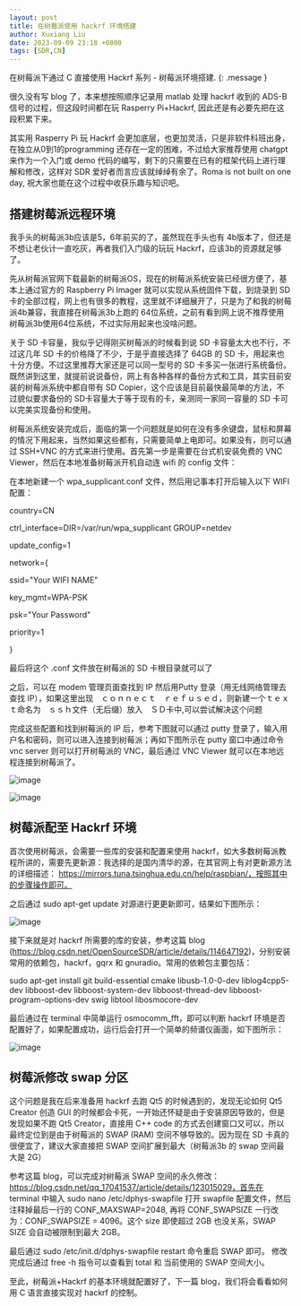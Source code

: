 ```yaml
---
layout: post
title: 在树莓派使用 hackrf 环境搭建
author: Xuxiang Liu
date: 2023-09-09 23:18 +0800
tags: [SDR,CN]
--- 
```


在树莓派下通过 C 直接使用 Hackrf 系列 - 树莓派环境搭建.
{: .message }

很久没有写 blog 了，本来想按照顺序记录用 matlab 处理 hackrf 收到的 ADS-B 信号的过程，但这段时间都在玩 Rasperry Pi+Hackrf, 因此还是有必要先把在这段积累下来。

其实用 Rasperry Pi 玩 Hackrf 会更加底层，也更加灵活，只是非软件科班出身，在独立从0到1的programming 还存在一定的困难，不过给大家推荐使用 chatgpt 来作为一个入门或 demo 代码的编写，剩下的只需要在已有的框架代码上进行理解和修改，这样对 SDR 爱好者而言应该就绰绰有余了。Roma is not built on one day, 祝大家也能在这个过程中收获乐趣与知识吧。

## 搭建树莓派远程环境

我手头的树莓派3b应该是5，6年前买的了，虽然现在手头也有 4b版本了，但还是不想让老伙计一直吃灰，再者我们入门级的玩玩 Hackrf，应该3b的资源就足够了。

先从树莓派官网下载最新的树莓派OS，现在的树莓派系统安装已经很方便了，基本上通过官方的 Raspberry Pi Imager 就可以实现从系统固件下载，到烧录到 SD卡的全部过程，网上也有很多的教程，这里就不详细展开了，只是为了和我的树莓派4b兼容，我直接在树莓派3b上跑的 64位系统，之前有看到网上说不推荐使用树莓派3b使用64位系统，不过实际用起来也没啥问题。

关于 SD 卡容量，我似乎记得刚买树莓派的时候看到说 SD 卡容量太大也不行，不过这几年 SD 卡的价格降了不少，于是乎直接选择了 64GB 的 SD 卡，用起来也十分方便。不过这里推荐大家还是可以同一型号的 SD 卡多买一张进行系统备份。既然讲到这里，就提前说说备份，网上有各种各样的备份方式和工具，其实目前安装的树莓派系统中都自带有 SD Copier，这个应该是目前最快最简单的方法，不过貌似要求备份的 SD卡容量大于等于现有的卡，亲测同一家同一容量的 SD 卡可以完美实现备份和使用。

树莓派系统安装完成后，面临的第一个问题就是如何在没有多余键盘，鼠标和屏幕的情况下用起来，当然如果这些都有，只需要简单上电即可。如果没有，则可以通过 SSH+VNC 的方式来进行使用。首先第一步是需要在台式机安装免费的 VNC Viewer，然后在本地准备树莓派开机自动连 wifi 的 config 文件：

在本地新建一个 wpa_supplicant.conf 文件，然后用记事本打开后输入以下 WIFI 配置：

country=CN

ctrl_interface=DIR=/var/run/wpa_supplicant GROUP=netdev

update_config=1

network={

ssid="Your WIFI NAME"

key_mgmt=WPA-PSK

psk="Your Password"

priority=1

} 

最后将这个 .conf 文件放在树莓派的 SD 卡根目录就可以了 

之后，可以在 modem 管理页面查找到 IP 然后用Putty 登录（用无线网络管理去查找 IP），如果这里出现　ｃｏｎｎｅｃｔ　ｒｅｆｕｓｅｄ，则新建一个ｔｅｘｔ命名为　ｓｓｈ文件（无后缀）放入　ＳＤ卡中,可以尝试解决这个问题

完成这些配置和找到树莓派的 IP 后，参考下图就可以通过 putty 登录了，输入用户名和密码，则可以进入连接到树莓派；再如下图所示在 putty 窗口中通过命令 vnc server 则可以打开树莓派的 VNC，最后通过 VNC Viewer 就可以在本地远程连接到树莓派了。

![image](https://github.com/xuxiang-liu/xuxiang-liu.github.io/assets/40487487/1b54cac0-dbb4-4fd6-87b7-9f2dea01f256)

![image](https://github.com/xuxiang-liu/xuxiang-liu.github.io/assets/40487487/84ff7cca-eb02-4703-91aa-d243ddd70427)

## 树莓派配至 Hackrf 环境

首次使用树莓派，会需要一些库的安装和配置来使用 hackrf，如大多数树莓派教程所讲的，需要先更新源：我选择的是国内清华的源，在其官网上有对更新源方法的详细描述： https://mirrors.tuna.tsinghua.edu.cn/help/raspbian/，按照其中的步骤操作即可。

之后通过 sudo apt-get update 对源进行更更新即可，结果如下图所示：

![image](https://github.com/xuxiang-liu/xuxiang-liu.github.io/assets/40487487/4f178944-aaa0-4a44-b4ac-cc870f4001f1)

接下来就是对 hackrf 所需要的库的安装，参考这篇 blog (https://blog.csdn.net/OpenSourceSDR/article/details/114647192)，分别安装常用的依赖包，hackrf，gqrx 和 gnuradio。常用的依赖包主要包括：

sudo apt-get install git build-essential cmake libusb-1.0-0-dev liblog4cpp5-dev libboost-dev libboost-system-dev libboost-thread-dev libboost-program-options-dev swig libtool libosmocore-dev 

最后通过在 terminal 中简单运行 osmocomm_fft，即可以判断 hackrf 环境是否配置好了，如果配置成功，运行后会打开一个简单的频谱仪画面，如下图所示：

![image](https://github.com/xuxiang-liu/xuxiang-liu.github.io/assets/40487487/382ef548-2d3e-44dc-866b-ee1be8419c1d)

## 树莓派修改 swap 分区

这个问题是我在后来准备用 hackrf 去跑 Qt5 的时候遇到的，发现无论如何 Qt5 Creator 创造 GUI 的时候都会卡死，一开始还怀疑是由于安装原因导致的，但是发现如果不跑 Qt5 Creator，直接用 C++ code 的方式去创建窗口又可以，所以最终定位到是由于树莓派的 SWAP (RAM) 空间不够导致的。因为现在 SD 卡真的很便宜了，建议大家直接把 SWAP 空间扩展到最大（树莓派3b 的 swap 空间最大是 2G）

参考这篇 blog，可以完成对树莓派 SWAP 空间的永久修改：https://blog.csdn.net/qq_17041537/article/details/123015029，首先在 terminal 中输入 sudo nano /etc/dphys-swapfile 打开 swapfile  配置文件，然后注释掉最后一行的 CONF_MAXSWAP=2048, 再将 CONF_SWAPSIZE 一行改为：CONF_SWAPSIZE = 4096。这个 size 即使超过 2GB 也没关系，SWAP SIZE 会自动被限制到最大 2GB。

最后通过 sudo /etc/init.d/dphys-swapfile restart 命令重启 SWAP 即可。 修改完成后通过 free -h 指令可以查看到 total 和 当前使用的 SWAP 空间大小。

至此，树莓派+Hackrf 的基本环境就配置好了，下一篇 blog，我们将会看看如何用 C 语言直接实现对 hackrf 的控制。






